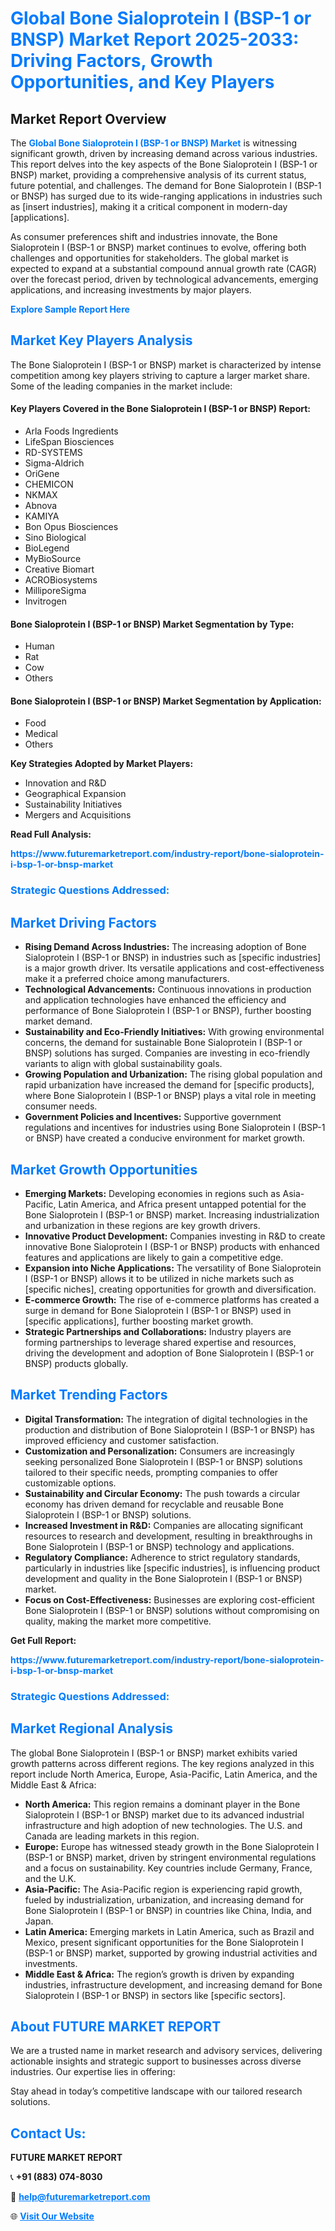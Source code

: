 <h1 style="color: #007BFF;">Global Bone Sialoprotein I (BSP-1 or BNSP) Market Report 2025-2033: Driving Factors, Growth Opportunities, and Key Players</h1>

<section id="overview">
<h2>Market Report Overview</h2>
<p>The <a href="https://www.futuremarketreport.com/industry-report/bone-sialoprotein-i-bsp-1-or-bnsp-market" style="color: #007BFF; text-decoration: none;"><strong>Global Bone Sialoprotein I (BSP-1 or BNSP) Market</strong></a> is witnessing significant growth, driven by increasing demand across various industries. This report delves into the key aspects of the Bone Sialoprotein I (BSP-1 or BNSP) market, providing a comprehensive analysis of its current status, future potential, and challenges. The demand for Bone Sialoprotein I (BSP-1 or BNSP) has surged due to its wide-ranging applications in industries such as [insert industries], making it a critical component in modern-day [applications].</p>
<p>As consumer preferences shift and industries innovate, the Bone Sialoprotein I (BSP-1 or BNSP) market continues to evolve, offering both challenges and opportunities for stakeholders. The global market is expected to expand at a substantial compound annual growth rate (CAGR) over the forecast period, driven by technological advancements, emerging applications, and increasing investments by major players.</p>
</section>

<section id="overview">
<p><a href="https://www.futuremarketreport.com/request-sample/reportId=79316" style="color: #007BFF; text-decoration: none;"><strong>Explore Sample Report Here</strong></a></p>
</section>

<section id="key-players">
<h2 style="color: #007BFF;">Market Key Players Analysis</h2>
<p>The Bone Sialoprotein I (BSP-1 or BNSP) market is characterized by intense competition among key players striving to capture a larger market share. Some of the leading companies in the market include:</p>
<h4>Key Players Covered in the Bone Sialoprotein I (BSP-1 or BNSP) Report:</h4>
<ul><li>Arla Foods Ingredients</li><li>LifeSpan Biosciences</li><li>RD-SYSTEMS</li><li>Sigma-Aldrich</li><li>OriGene</li><li>CHEMICON</li><li>NKMAX</li><li>Abnova</li><li>KAMIYA</li><li>Bon Opus Biosciences</li><li>Sino Biological</li><li>BioLegend</li><li>MyBioSource</li><li>Creative Biomart</li><li>ACROBiosystems</li><li>MilliporeSigma</li><li>Invitrogen</li></ul>
<h4>Bone Sialoprotein I (BSP-1 or BNSP) Market Segmentation by Type:</h4>
<ul><li>Human</li><li>Rat</li><li>Cow</li><li>Others</li></ul>

<h4>Bone Sialoprotein I (BSP-1 or BNSP) Market Segmentation by Application:</h4>
<ul><li>Food</li><li>Medical</li><li>Others</li></ul>
<p><strong>Key Strategies Adopted by Market Players:</strong></p>
<ul>
<li>Innovation and R&D</li>
<li>Geographical Expansion</li>
<li>Sustainability Initiatives</li>
<li>Mergers and Acquisitions</li>
</ul>
</section>

<section>
<p><strong>Read Full Analysis: </strong></p><a href="https://www.futuremarketreport.com/industry-report/bone-sialoprotein-i-bsp-1-or-bnsp-market" style="color: #007BFF; text-decoration: none;"><strong>https://www.futuremarketreport.com/industry-report/bone-sialoprotein-i-bsp-1-or-bnsp-market</strong></a>
<h3 style="color: #007BFF;">Strategic Questions Addressed:</h3>
</section>

<section id="driving-factors">
<h2 style="color: #007BFF;">Market Driving Factors</h2>
<ul>
<li><strong>Rising Demand Across Industries:</strong> The increasing adoption of Bone Sialoprotein I (BSP-1 or BNSP) in industries such as [specific industries] is a major growth driver. Its versatile applications and cost-effectiveness make it a preferred choice among manufacturers.</li>
<li><strong>Technological Advancements:</strong> Continuous innovations in production and application technologies have enhanced the efficiency and performance of Bone Sialoprotein I (BSP-1 or BNSP), further boosting market demand.</li>
<li><strong>Sustainability and Eco-Friendly Initiatives:</strong> With growing environmental concerns, the demand for sustainable Bone Sialoprotein I (BSP-1 or BNSP) solutions has surged. Companies are investing in eco-friendly variants to align with global sustainability goals.</li>
<li><strong>Growing Population and Urbanization:</strong> The rising global population and rapid urbanization have increased the demand for [specific products], where Bone Sialoprotein I (BSP-1 or BNSP) plays a vital role in meeting consumer needs.</li>
<li><strong>Government Policies and Incentives:</strong> Supportive government regulations and incentives for industries using Bone Sialoprotein I (BSP-1 or BNSP) have created a conducive environment for market growth.</li>
</ul>
</section>

<section id="growth-opportunities">
<h2 style="color: #007BFF;">Market Growth Opportunities</h2>
<ul>
<li><strong>Emerging Markets:</strong> Developing economies in regions such as Asia-Pacific, Latin America, and Africa present untapped potential for the Bone Sialoprotein I (BSP-1 or BNSP) market. Increasing industrialization and urbanization in these regions are key growth drivers.</li>
<li><strong>Innovative Product Development:</strong> Companies investing in R&D to create innovative Bone Sialoprotein I (BSP-1 or BNSP) products with enhanced features and applications are likely to gain a competitive edge.</li>
<li><strong>Expansion into Niche Applications:</strong> The versatility of Bone Sialoprotein I (BSP-1 or BNSP) allows it to be utilized in niche markets such as [specific niches], creating opportunities for growth and diversification.</li>
<li><strong>E-commerce Growth:</strong> The rise of e-commerce platforms has created a surge in demand for Bone Sialoprotein I (BSP-1 or BNSP) used in [specific applications], further boosting market growth.</li>
<li><strong>Strategic Partnerships and Collaborations:</strong> Industry players are forming partnerships to leverage shared expertise and resources, driving the development and adoption of Bone Sialoprotein I (BSP-1 or BNSP) products globally.</li>
</ul>
</section>

<section id="trending-factors">
<h2 style="color: #007BFF;">Market Trending Factors</h2>
<ul>
<li><strong>Digital Transformation:</strong> The integration of digital technologies in the production and distribution of Bone Sialoprotein I (BSP-1 or BNSP) has improved efficiency and customer satisfaction.</li>
<li><strong>Customization and Personalization:</strong> Consumers are increasingly seeking personalized Bone Sialoprotein I (BSP-1 or BNSP) solutions tailored to their specific needs, prompting companies to offer customizable options.</li>
<li><strong>Sustainability and Circular Economy:</strong> The push towards a circular economy has driven demand for recyclable and reusable Bone Sialoprotein I (BSP-1 or BNSP) solutions.</li>
<li><strong>Increased Investment in R&D:</strong> Companies are allocating significant resources to research and development, resulting in breakthroughs in Bone Sialoprotein I (BSP-1 or BNSP) technology and applications.</li>
<li><strong>Regulatory Compliance:</strong> Adherence to strict regulatory standards, particularly in industries like [specific industries], is influencing product development and quality in the Bone Sialoprotein I (BSP-1 or BNSP) market.</li>
<li><strong>Focus on Cost-Effectiveness:</strong> Businesses are exploring cost-efficient Bone Sialoprotein I (BSP-1 or BNSP) solutions without compromising on quality, making the market more competitive.</li>
</ul>
</section>

<section>
<p><strong>Get Full Report: </strong></p><a href="https://www.futuremarketreport.com/industry-report/bone-sialoprotein-i-bsp-1-or-bnsp-market" style="color: #007BFF; text-decoration: none;"><strong>https://www.futuremarketreport.com/industry-report/bone-sialoprotein-i-bsp-1-or-bnsp-market</strong></a>
<h3 style="color: #007BFF;">Strategic Questions Addressed:</h3>
</section>


<section id="regional-analysis">
<h2 style="color: #007BFF;">Market Regional Analysis</h2>
<p>The global Bone Sialoprotein I (BSP-1 or BNSP) market exhibits varied growth patterns across different regions. The key regions analyzed in this report include North America, Europe, Asia-Pacific, Latin America, and the Middle East & Africa:</p>
<ul>
<li><strong>North America:</strong> This region remains a dominant player in the Bone Sialoprotein I (BSP-1 or BNSP) market due to its advanced industrial infrastructure and high adoption of new technologies. The U.S. and Canada are leading markets in this region.</li>
<li><strong>Europe:</strong> Europe has witnessed steady growth in the Bone Sialoprotein I (BSP-1 or BNSP) market, driven by stringent environmental regulations and a focus on sustainability. Key countries include Germany, France, and the U.K.</li>
<li><strong>Asia-Pacific:</strong> The Asia-Pacific region is experiencing rapid growth, fueled by industrialization, urbanization, and increasing demand for Bone Sialoprotein I (BSP-1 or BNSP) in countries like China, India, and Japan.</li>
<li><strong>Latin America:</strong> Emerging markets in Latin America, such as Brazil and Mexico, present significant opportunities for the Bone Sialoprotein I (BSP-1 or BNSP) market, supported by growing industrial activities and investments.</li>
<li><strong>Middle East & Africa:</strong> The region’s growth is driven by expanding industries, infrastructure development, and increasing demand for Bone Sialoprotein I (BSP-1 or BNSP) in sectors like [specific sectors].</li>
</ul>
</section>

<footer>
<h2 style="color: #007BFF;">About FUTURE MARKET REPORT</h2>
<p>We are a trusted name in market research and advisory services, delivering actionable insights and strategic support to businesses across diverse industries. Our expertise lies in offering:</p>

<p>Stay ahead in today’s competitive landscape with our tailored research solutions.</p>

<h2 style="color: #007BFF;">Contact Us:</h2>
<p><strong>FUTURE MARKET REPORT</strong></p>
<p>📞 <strong>+91 (883) 074-8030</strong></p>
<p>📧 <strong><a href="mailto:help@futuremarketreport.com" style="color: #007BFF;">help@futuremarketreport.com</a></strong></p>
<p>🌐 <strong><a href="https://www.futuremarketreport.com/" style="color: #007BFF;">Visit Our Website</a></strong></p>
</footer>